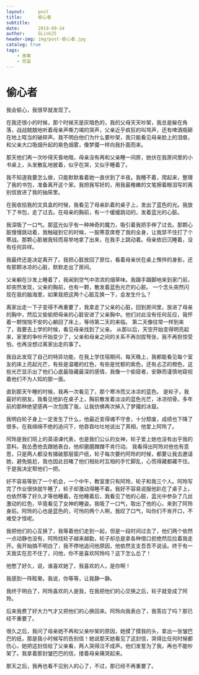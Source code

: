 ```yaml
---
layout:     post
title:      偷心者
subtitle:   
date:       2019-09-24
author:     GLink25
header-img: img/post-偷心者.jpg
catalog: true
tags:
    - 故事
    - 荒诞
---
```


# 偷心者

我会偷心，我很早就发现了。

在我还很小的时候，那个时候天是灰暗色的，我的父母天天吵架，我总是躲在角落，战战兢兢地听着母亲声嘶力竭的哭声，父亲近乎疯狂的叫骂声，还有啤酒瓶砸在地上哐当的破碎声。我不明白他们为什么要吵架，我只能看见母亲脸上的泪痕，和父亲大口吸烟升起的紫色烟雾，像梦魇一样向我扑面而来。

那天他们再一次吵得天昏地暗，母亲没有再和父亲睡一间房，她伏在我房间里的小书桌上，头发散乱地披着，似乎在哭，又似乎睡着了。

我不知道我要怎么做，只能默默看着她一直伏到了半夜。我睡不着，爬起来，整理了我的书包，准备离开这个家。我把我写好的，用我最稚嫩的文笔擦着眼泪写的离别信放进了我的抽屉里。

在我收拾我的文具盒的时候，我看见了母亲趴着的桌子上，发出了蓝色的光。我放下了书包，走了过去。在母亲的胸前，有一个缓缓跳动的，发着蓝光的心脏。

我深吸了一口气。那蓝光似乎有一种神奇的魔力，吸引着我把手伸了过去。那颗心脏慢慢跳动着，我触碰到它的时候，一股寒意席卷了我的全身，让我禁不住打了个寒战。那颗心脏被我轻而易举地拿了出来，在我手上跳动着。母亲依旧沉睡着，没有任何异样。

我最终还是决定离开了。我把心脏放回了原位，看着母亲伏在桌上憔悴的身影，还有那颗冰凉的心脏，默默走出了房间。

父亲躺在沙发上睡着了，我闻到空气中浓浓的烟草味。我蹑手蹑脚地来到家门前，却突然发现，父亲的胸前，也有一颗，散发着蓝色光芒的心脏。
一个念头突然闪现在我的脑海里，如果我把这两个心脏互换一下，会发生什么？

离家出走一下子变得不再重要了，我拿走了父亲的心脏，回到房间里，放进了母亲的胸中，然后又偷偷把母亲的心脏安进了父亲胸中。他们对此没有任何反应，我怀着一颗惴惴不安的心躺回了床上，等待第二天的来临。
第二天像往常一样到来了，我要去上学的时候，看见母亲找到了父亲。
从那以后，天空开始变得明亮起来，家里的争吵开始变少了，父亲和母亲之间的关系不再剑拔弩张，我不再担惊受怕，也再没想过离家出走的事了。

我自此发现了自己的特异功能，在我上学住宿期间，每天晚上，我都能看见每个室友的床上亮起光芒，有些是温暖的红色，有些是忧郁的紫色，还有忐忑的橙色，这些光芒显示出了他们心底最隐藏最深的感情，我像一个偷窥者，安静而谨慎地窥视着他们不为人知的那一面。

直到那天午睡的时候，我再一次看见了，那个寒冷而又冰凉的蓝色。
是轮子，我最好的朋友。我看见他趴在桌子上，胸前散发着淡淡的蓝色光芒，冰凉彻骨。多年前的那种绝望感再一次包围了我，让我仿佛再次掉入了梦魇的冰窟。

我明白轮子身上一定发生了什么，他最近变得魂不守舍，十分颓废，成绩也下降了很多。在我绵绵不绝的追问下，他吞吞吐吐地说出了真相，他爱上阿玲了。

阿玲是我们班上的英语课代表，也是我们公认的女神，轮子爱上她也没有出乎我的意料。我怂恿他去跟她表白，他却磨磨蹭蹭不肯行动。
我看得出阿玲对他也有意思，只是两人都没有捅破那层窗户纸，轮子每次要约阿玲的时候，都要让我去邀请她，避免尴尬，我也因此目睹了他们相处时互相的手忙脚乱，心慌得藏都藏不住。于是我决定帮他们一把。

好不容易等到了一个机会，一个中午，教室里只有阿玲，轮子和我三个人。阿玲写完了作业很快就午睡了，轮子却激动得睡不着。我好不容易说服他趴在了桌子上，也依然等了好久才等他睡着。在他睡着后，我看见了他的心脏，蓝光中参杂了几丝激动的红色，毕竟看见了女神的睡姿。我吸了一口气，取出了他的心，来到了阿玲身前。阿玲的心也是蓝色的，可怜的两个人啊，我叹了口气，叫你们不肯开口，不难受才怪呢。

我把他们的心互换了，我等着他们走到一起，但是一段时间过去了，他们两个依然一点动静也没有，阿玲找轮子越来越勤，轮子却总是拿各种借口拒绝然后拉着我走开。我开始搞不明白了，我不停地追问他原因，他依然支支吾吾不说话。终于有一天我实在忍不住了，问他，你不是喜欢阿玲吗？这下怎么怂了！

他憋了好久，说，谁喜欢她了，我喜欢的人，是你啊！

我感到一阵眩晕。我说，你等等，让我静一静。

我终于明白了，阿玲喜欢的人是我，在我把他们的心交换之后，轮子就变成了阿玲。

后来我费了好大力气才又把他们的心换回来。阿玲向我表白了，我答应了吗？那已经不重要了。

很久之后，我问了母亲她不再和父亲吵架的原因，她摸了摸我的头，拿出一张皱巴巴的纸，那是我小时候写的告别信！她说那天她看见了这封信，哭得比任何时候都伤心，她把这封信给了父亲看，两人哭得泣不成声。他们发誓为了我，再也不能吵架了。我拿着那封皱巴巴的信，搂着母亲痛哭起来。

那天之后，我再也看不见别人的心了，不过，那已经不再重要了。
 